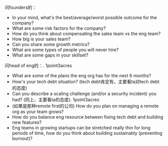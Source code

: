 问founders的：
- In your mind, what's the best/average/worst possible outcome for the company?
- What are some risk factors for the company?
- How do you think about compensating the sales team vs the eng team?
- How big is your sales team?
- Can you share some growth metrics?
- What are some types of people you will never hire?
- What are some gaps in your skillset?

问head of eng的：. 1point3acres
- What are some of the plans the eng org has for the next 6 months?
- How's your tech debt situation? (tech debt肯定有，主要看ta对tech debt的态度)
- Can you describe a scaling challenge (and/or a security incident) you had? (同上，主要看ta的态度). 1point3acres
- (如果是那种remote first的公司) How do you plan on managing a remote org as your team grows?
- How do you balance eng resource between fixing tech debt and building new features?
- Eng teams in growing startups can be stretched really thin for long periods of time, how do you think about building sustainably (preventing burnout)?
